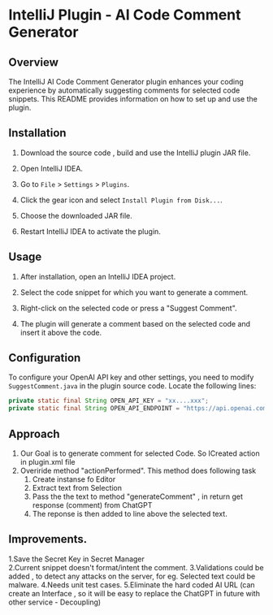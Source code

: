 # IntelliJ Plugin - AI Code Comment Generator

## Overview

The IntelliJ AI Code Comment Generator plugin enhances your coding experience by automatically suggesting comments for selected code snippets. This README provides information on how to set up and use the plugin.

## Installation

1. Download the source code , build and use the IntelliJ plugin JAR file.

2. Open IntelliJ IDEA.

3. Go to `File` > `Settings` > `Plugins`.

4. Click the gear icon and select `Install Plugin from Disk...`.

5. Choose the downloaded JAR file.

6. Restart IntelliJ IDEA to activate the plugin.

## Usage

1. After installation, open an IntelliJ IDEA project.

2. Select the code snippet for which you want to generate a comment.

3. Right-click on the selected code or press a  "Suggest Comment".

4. The plugin will generate a comment based on the selected code and insert it above the code.

## Configuration

To configure your OpenAI API key and other settings, you need to modify `SuggestComment.java` in the plugin source code. Locate the following lines:

```java
private static final String OPEN_API_KEY = "xx....xxx";
private static final String OPEN_API_ENDPOINT = "https://api.openai.com/v1/chat/completions";
```



## Approach

1. Our Goal is to generate comment for selected Code. So ICreated action in plugin.xml file 
2. Overiride method "actionPerformed". 
	This method does following task 
	1. Create instanse fo Editor
	2. Extract text from Selection 
	3. Pass the the text to method "generateComment" , in return get response  (comment) from ChatGPT
	4. The reponse is then added to line above the selected text.


## Improvements.

1.Save the Secret Key in Secret Manager  
2.Current snippet doesn't format/intent the comment.
3.Validations could be added , to detect any attacks on the server, for eg. Selected text could be malware. 
4.Needs unit test cases. 
5.Eliminate the hard coded AI URL (can create an Interface , so it will be easy to replace the ChatGPT in future with other service - Decoupling)




















